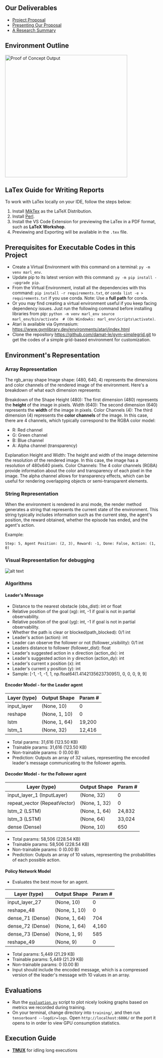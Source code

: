 ## Our Deliverables
* [Project Proposal](./proposal%20doc/MARL_Autonomous_Vehicle_Proposal.pdf)
* [Presenting Our Proposal](./MARL_autonomous_vehicle_proposal_presentation.pdf)
* [A Research Summary](./MARL-Lane_Changing-Presentation.pdf)

## Environment Outline
<img src="poc/output_tethered_markers.png" alt="Proof of Concept Output" width="400" height="400"/>

## LaTex Guide for Writing Reports
To work with LaTex locally on your IDE, follow the steps below: 
1. Install [MikTex](https://miktex.org/) as the LaTeX Distribution.
2. Install [Perl](https://strawberryperl.com/).
3. Install the VS Code Extension for previewing the LaTex in a PDF format, such as **LaTeX Workshop**.
4. Previewing and Exporting will be available in the `.tex` file. 

## Prerequisites for Executable Codes in this Project
* Create a Virtual Environment with this command on a terminal: `py -m venv marl_env`.
* Update pip to its latest version with this command: `py -m pip install --upgrade pip`.
* From the Virtual Environment, install all the dependencies with this command: `pip install -r requirements.txt`, or `conda list -e > requirements.txt` if you use conda. Note: Use a **full path** for conda.
* Or you may find creating a virtual environment useful if you keep facing dependency issues. Just run the following command before installing libraries from pip: 
`
    python -m venv marl_env
    source marl_env/bin/activate  # (On Windowks: marl_env\Scripts\activate)
`.
* Atari is available via Gymnasium: <url>https://www.gymlibrary.dev/environments/atari/index.html</url>
* Clone the repository <url>https://github.com/damat-le/gym-simplegrid.git</url> to get the codes of a simple grid-based environment for customization. 

## Environment's Representation
### Array Representation
The rgb_array shape Image shape: (480, 640, 4) represents the dimensions and color channels of the rendered image of the environment. Here's a breakdown of what each dimension represents:

Breakdown of the Shape
Height (480): The first dimension (480) represents the **height** of the image in pixels.
Width (640): The second dimension (640) represents the **width** of the image in pixels.
Color Channels (4): The third dimension (4) represents the **color channels** of the image. In this case, there are 4 channels, which typically correspond to the RGBA color model:
* R: Red channel
* G: Green channel
* B: Blue channel
* A: Alpha channel (transparency)

Explanation
Height and Width: The height and width of the image determine the resolution of the rendered image. In this case, the image has a resolution of 480x640 pixels.
Color Channels: The 4 color channels (RGBA) provide information about the color and transparency of each pixel in the image. The alpha channel allows for transparency effects, which can be useful for rendering overlapping objects or semi-transparent elements.

### String Representation
When the environment is rendered in ansi mode, the render method generates a string that represents the current state of the environment. This string typically includes information such as the current step, the agent's position, the reward obtained, whether the episode has ended, and the agent's action.

Example:

`Step: 5, Agent Position: (2, 3), Reward: -1, Done: False, Action: (1, 0)`

### Visual Representation for debugging
![alt text](<env_human_render.png>)

### Algorithms
#### Leader's Message
- Distance to the nearest obstacle (obs_dist): int or float
- Relative position of the goal (xg): int, -1 if goal is not in partial observability.
- Relative position of the goal (yg): int, -1 if goal is not in partial observability.
- Whether the path is clear or blocked(path_blocked): 0/1 int
- Leader's action (action): int
- Leader can observe the follower or not (follower_visibility): 0/1 int
- Leaders distance to follower (follower_dist): float
- Leader's suggested action in x direction (action_dx): int
- Leader's suggested action in y direction (action_dy): int
- Leader's current x position (x): int
- Leader's current y position (y): int
- Sample: [-1, -1, -1, 1, np.float64(1.4142135623730951), 0, 0, 0, 9, 9]

#### Encoder Model - for the Leader agent

| Layer (type)       | Output Shape   | Param #  |
|---------------------|----------------|----------|
| input_layer         | (None, 10)    | 0        |
| reshape             | (None, 1, 10) | 0        |
| lstm                | (None, 1, 64) | 19,200   |
| lstm_1              | (None, 32)    | 12,416   |

 * Total params: 31,616 (123.50 KB)
 * Trainable params: 31,616 (123.50 KB)
 * Non-trainable params: 0 (0.00 B)
 * Prediction: Outputs an array of 32 values, representing the encoded leader's message communicating to the follower agents.

 #### Decoder Model - for the Follower agent

| Layer (type)              | Output Shape   | Param #  |
|---------------------------|----------------|----------|
| input_layer_1 (InputLayer)| (None, 32)     | 0        |
| repeat_vector (RepeatVector)| (None, 1, 32)| 0        |
| lstm_2 (LSTM)             | (None, 1, 64) | 24,832   |
| lstm_3 (LSTM)             | (None, 64)    | 33,024   |
| dense (Dense)             | (None, 10)    | 650      |
 
 * Total params: 58,506 (228.54 KB)
 * Trainable params: 58,506 (228.54 KB)
 * Non-trainable params: 0 (0.00 B)
 * Prediction: Outputs an array of 10 values, representing the probabilities of each possible action. 

 #### Policy Network Model
 * Evaluates the best move for an agent.

| Layer (type)           | Output Shape   | Param #  |
|-------------------------|----------------|----------|
| input_layer_27         | (None, 10)     | 0        |
| reshape_48             | (None, 1, 10)  | 0        |
| dense_71 (Dense)       | (None, 1, 64)  | 704      |
| dense_72 (Dense)       | (None, 1, 64)  | 4,160    |
| dense_73 (Dense)       | (None, 1, 9)   | 585      |
| reshape_49             | (None, 9)      | 0        |

 * Total params: 5,449 (21.29 KB)
 * Trainable params: 5,449 (21.29 KB)
 * Non-trainable params: 0 (0.00 B)
 * Input should include the encoded message, which is a compressed version of the leader's message with 10 values in an array. 

 ## Evaluations
 * Run the [`evaluation.py`](./training/evaluation.py) script to plot nicely looking graphs based on metrics we recorded during training. 
 * On your terminal, change directory into `training/`, and then run `tensorboard --logdir=logs`. Open `http://localhost:6006/` or the port it opens to in order to view GPU consumption statistics.

 ## Execution Guide
* [**TMUX**](tmux.md) for idling long executions